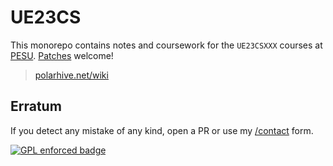 # UE23CS

This monorepo contains notes and coursework for the `UE23CSXXX` courses at
[PESU](https://pes.edu). [Patches](mailto:mail@polarhive.net?subject=UE23CS)
welcome!

> [polarhive.net/wiki](https://polarhive.net/wiki/uni)

## Erratum

If you detect any mistake of any kind, open a PR or use my
[/contact](https://polarhive.net/contact) form.

[![GPL enforced badge](https://img.shields.io/badge/GPL-enforced-blue.svg "This
project enforces the GPL.")](https://gplenforced.org)
